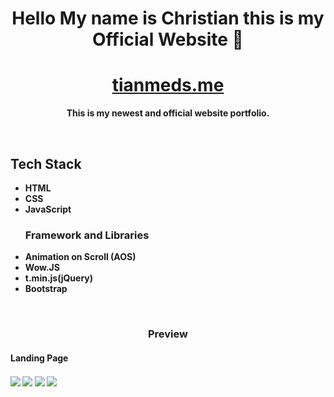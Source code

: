 <h1 align="center"><b>Hello My name is Christian this is my Official Website 👋 <b></h1>
<h1 align="center"><a href='https://tianmeds.me'>tianmeds.me</a></h1>
<p align="center">This is my newest and official website portfolio.</p>
<br>
<h2>Tech Stack</h2>
<ul>
    <li>HTML</li>
    <li>CSS</li>
    <li>JavaScript</li>
    <h3>Framework and Libraries</h3>
    <li>Animation on Scroll (AOS)</li>
    <li>Wow.JS</li>
    <li>t.min.js(jQuery)</li>
    <li>Bootstrap</li>
  



</ul>
<br>

<h3 align="center">Preview</h3>
<h4> Landing Page </h4>
<img align="center" src="https://raw.githubusercontent.com/TianMeds/my-Official-Portfolio/main/img/HomeScreen.png" />
<img align="center" src="https://raw.githubusercontent.com/TianMeds/my-Official-Portfolio/main/img/About%20Section.png" />
<img align="center" src="https://github.com/TianMeds/my-Official-Portfolio/blob/main/img/ProjectSection.png" />
<img align="center" src="https://raw.githubusercontent.com/TianMeds/my-Official-Portfolio/main/img/Contact%20Section.png" />
